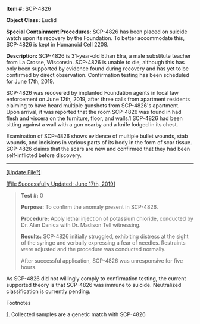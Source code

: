 **Item #:** SCP-4826

**Object Class:** Euclid

**Special Containment Procedures:** SCP-4826 has been placed on suicide watch upon its recovery by the Foundation. To better accommodate this, SCP-4826 is kept in Humanoid Cell 2208.

**Description:** SCP-4826 is 31-year-old Ethan Elra, a male substitute teacher from La Crosse, Wisconsin. SCP-4826 is unable to die, although this has only been supported by evidence found during recovery and has yet to be confirmed by direct observation. Confirmation testing has been scheduled for June 17th, 2019.

SCP-4826 was recovered by implanted Foundation agents in local law enforcement on June 12th, 2019, after three calls from apartment residents claiming to have heard multiple gunshots from SCP-4826's apartment. Upon arrival, it was reported that the room SCP-4826 was found in had flesh and viscera on the furniture, floor, and walls.[1](javascript:;) SCP-4826 had been sitting against a wall with a gun nearby and a knife lodged in its chest.

Examination of SCP-4826 shows evidence of multiple bullet wounds, stab wounds, and incisions in various parts of its body in the form of scar tissue. SCP-4826 claims that the scars are new and confirmed that they had been self-inflicted before discovery.

* * *

[\[Update File?\]](javascript:;)

[\[File Successfully Updated: June 17th, 2019\]](javascript:;)

  

> **Test #:** 0
> 
> **Purpose:** To confirm the anomaly present in SCP-4826.
> 
> **Procedure:** Apply lethal injection of potassium chloride, conducted by Dr. Alan Danica with Dr. Madison Tell witnessing.
> 
> **Results:** SCP-4826 initially struggled, exhibiting distress at the sight of the syringe and verbally expressing a fear of needles. Restraints were adjusted and the procedure was conducted normally.
> 
> After successful application, SCP-4826 was unresponsive for five hours.

As SCP-4826 did not willingly comply to confirmation testing, the current supported theory is that SCP-4826 was immune to suicide. Neutralized classification is currently pending.

Footnotes

[1](javascript:;). Collected samples are a genetic match with SCP-4826
